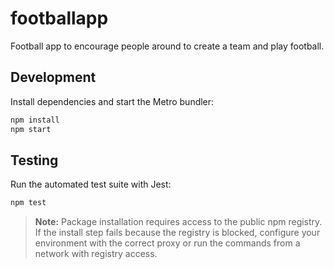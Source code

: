 # footballapp

Football app to encourage people around to create a team and play football.

## Development

Install dependencies and start the Metro bundler:

```bash
npm install
npm start
```

## Testing

Run the automated test suite with Jest:

```bash
npm test
```

> **Note:** Package installation requires access to the public npm registry.
> If the install step fails because the registry is blocked, configure your
> environment with the correct proxy or run the commands from a network with
> registry access.
